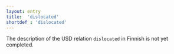 ```yaml
---
layout: entry
title:  'dislocated'
shortdef : 'dislocated'
---
```


The description of the USD relation `dislocated` in Finnish is not yet
completed.
